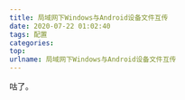 ```yaml
---
title: 局域网下Windows与Android设备文件互传
date: 2020-07-22 01:02:40
tags: 配置
categories: 
top:
urlname: 局域网下Windows与Android设备文件互传
---
```


咕了。
